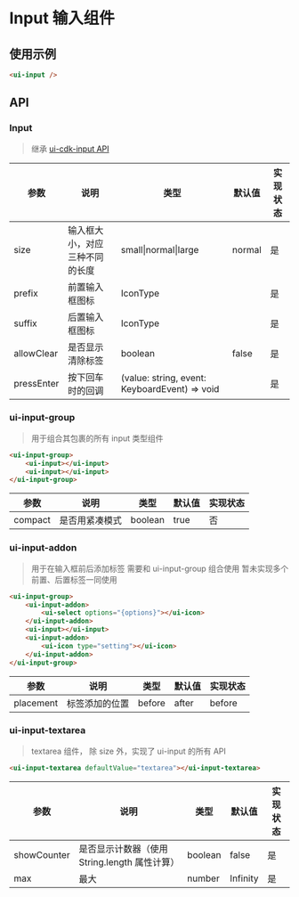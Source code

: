 # Input 输入组件

## 使用示例

```html
<ui-input />
```

## API

### Input

> 继承 [ui-cdk-input API](#inputcdk-输入组件)

| 参数       | 说明                           | 类型                                          | 默认值 | 实现状态 |
| ---------- | ------------------------------ | --------------------------------------------- | ------ | -------- |
| size       | 输入框大小，对应三种不同的长度 | small&verbar;normal&verbar;large              | normal | 是       |
| prefix     | 前置输入框图标                 | IconType                                      |        | 是       |
| suffix     | 后置输入框图标                 | IconType                                      |        | 是       |
| allowClear | 是否显示清除标签               | boolean                                       | false  | 是       |
| pressEnter | 按下回车时的回调               | (value: string, event: KeyboardEvent) => void |        | 是       |

### ui-input-group

> 用于组合其包裹的所有 input 类型组件

```html
<ui-input-group>
    <ui-input></ui-input>
    <ui-input></ui-input>
</ui-input-group>
```

| 参数    | 说明           | 类型    | 默认值 | 实现状态 |
| ------- | -------------- | ------- | ------ | -------- |
| compact | 是否用紧凑模式 | boolean | true   | 否       |

### ui-input-addon

> 用于在输入框前后添加标签
> 需要和 ui-input-group 组合使用
> 暂未实现多个前置、后置标签一同使用

```html
<ui-input-group>
    <ui-input-addon>
        <ui-select options="{options}"></ui-icon>
    </ui-input-addon>
    <ui-input></ui-input>
    <ui-input-addon>
        <ui-icon type="setting"></ui-icon>
    </ui-input-addon>
</ui-input-group>
```

| 参数      | 说明           | 类型   | 默认值 | 实现状态 |
| --------- | -------------- | ------ | ------ | -------- |
| placement | 标签添加的位置 | before | after  | before   | 是 |


### ui-input-textarea 

> textarea 组件， 除 size 外，实现了 ui-input 的所有 API

```html
<ui-input-textarea defaultValue="textarea"></ui-input-textarea>
```

| 参数 | 说明 | 类型 | 默认值 | 实现状态 |
| --- | --- | --- | --- | --- |
| showCounter | 是否显示计数器（使用 String.length 属性计算） | boolean | false | 是 |
| max | 最大 | number | Infinity | 是 |
